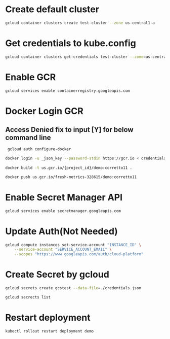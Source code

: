 # Create default cluster
```bash
gcloud container clusters create test-cluster --zone us-central1-a
```
# Get credentials to kube.config
```bash
gcloud container clusters get-credentials test-cluster --zone=us-central1-a
```
# Enable GCR
```bash
gcloud services enable containerregistry.googleapis.com
```
# Docker Login GCR
## Access Denied fix to input [Y] for below command line
```bash
 gcloud auth configure-docker
```
```bash
docker login -u _json_key --password-stdin https://gcr.io < credentials.json
 
docker build -t us.gcr.io/{project_id}/demo:corretto11 .

docker push us.gcr.io/fresh-metrics-328615/demo:corretto11
```
# Enable Secret Manager API
```bash
gcloud services enable secretmanager.googleapis.com
```
# Update Auth(Not Needed)
```bash
gcloud compute instances set-service-account "INSTANCE_ID" \
    --service-account "SERVICE_ACCOUNT_EMAIL" \
    --scopes "https://www.googleapis.com/auth/cloud-platform"
```
# Create Secret by gcloud
```bash
gcloud secrets create gcstest --data-file=./credentials.json

gcloud secrects list
```

# Restart deployment
```bash
kubectl rollout restart deployment demo
```
